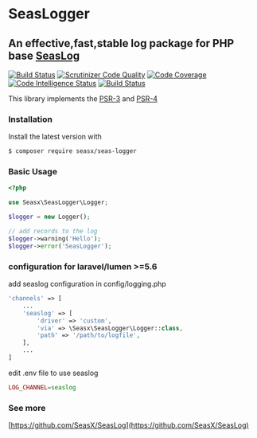 # SeasLogger
## An effective,fast,stable log package for PHP base [SeasLog](https://github.com/SeasX/SeasLog)

[![Build Status](https://travis-ci.org/SeasX/seas-logger.svg?branch=master)](https://travis-ci.org/SeasX/seas-logger)
[![Scrutinizer Code Quality](https://scrutinizer-ci.com/g/SeasX/seas-logger/badges/quality-score.png?b=master)](https://scrutinizer-ci.com/g/SeasX/seas-logger/?branch=master)
[![Code Coverage](https://scrutinizer-ci.com/g/SeasX/seas-logger/badges/coverage.png?b=master)](https://scrutinizer-ci.com/g/SeasX/seas-logger/?branch=master)
[![Code Intelligence Status](https://scrutinizer-ci.com/g/SeasX/seas-logger/badges/code-intelligence.svg?b=master)](https://scrutinizer-ci.com/code-intelligence)
[![Build Status](https://scrutinizer-ci.com/g/SeasX/seas-logger/badges/build.png?b=master)](https://scrutinizer-ci.com/g/SeasX/seas-logger/build-status/master)

This library implements the [PSR-3](https://github.com/php-fig/fig-standards/blob/master/accepted/PSR-3-logger-interface.md)
and [PSR-4](https://github.com/php-fig/fig-standards/blob/master/accepted/PSR-4-autoloader.md)


### Installation

Install the latest version with

```bash
$ composer require seasx/seas-logger
```

### Basic Usage

```php
<?php

use Seasx\SeasLogger\Logger;

$logger = new Logger();

// add records to the log
$logger->warning('Hello');
$logger->error('SeasLogger');
```
### configuration for laravel/lumen >=5.6
add seaslog configuration in config/logging.php
```php
'channels' => [
    ...
    'seaslog' => [
        'driver' => 'custom',
        'via' => \Seasx\SeasLogger\Logger::class,
        'path' => '/path/to/logfile',
    ],
    ...
]
```

edit .env file to use seaslog
```php
LOG_CHANNEL=seaslog
```

### See more
[https://github.com/SeasX/SeasLog](https://github.com/SeasX/SeasLog)

